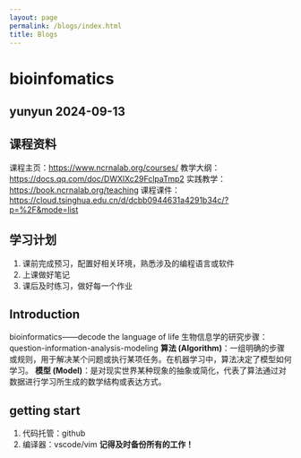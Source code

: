 ```yaml
---
layout: page
permalink: /blogs/index.html
title: Blogs
---
```


# bioinfomatics
yunyun 2024-09-13
---

## 课程资料
课程主页：https://www.ncrnalab.org/courses/
教学大纲：https://docs.qq.com/doc/DWXlXc29FclpaTmp2
实践教学：https://book.ncrnalab.org/teaching
课程课件：https://cloud.tsinghua.edu.cn/d/dcbb0944631a4291b34c/?p=%2F&mode=list

## 学习计划
1. 课前完成预习，配置好相关环境，熟悉涉及的编程语言或软件
2. 上课做好笔记
3. 课后及时练习，做好每一个作业

## Introduction
bioinformatics——decode the language of life
生物信息学的研究步骤：question-information-analysis-modeling
**算法 (Algorithm)**：一组明确的步骤或规则，用于解决某个问题或执行某项任务。在机器学习中，算法决定了模型如何学习。
**模型 (Model)**：是对现实世界某种现象的抽象或简化，代表了算法通过对数据进行学习所生成的数学结构或表达方式。

## getting start
1. 代码托管：github
2. 编译器：vscode/vim
**记得及时备份所有的工作！**

